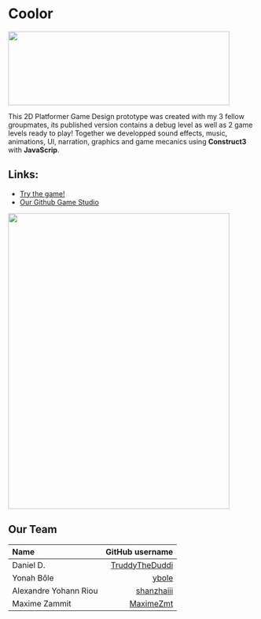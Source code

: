 # Coolor

<img src="https://pictshare.net/y9odxj.png" width="450" height="150">

This 2D Platformer Game Design prototype was created with my 3 fellow groupmates, its published version contains a debug level as well as 2 game levels ready to play! Together we developped sound effects, music, animations, UI, narration, graphics and game mecanics using **Construct3** with **JavaScrip**. 

## Links:
- [Try the game!](https://maximezmt.itch.io/coolor)
- [Our Github Game Studio](https://github.com/RabbitStudiosCH)
 
<img src="https://pictshare.net/xcz77n.jpg" width="450" height="600">


## Our Team
| Name                    |                                     GitHub username |
| :---------------------- | --------------------------------------------------: |
| Daniel D.               | [TruddyTheDuddi](https://github.com/TruddyTheDuddi) |
| Yonah Bôle              |                   [ybole](https://github.com/ybole) |
| Alexandre Yohann Riou   |         [shanzhaiii](https://github.com/shanzhaiii) |
| Maxime Zammit           |           [MaximeZmt](https://github.com/MaximeZmt) |
